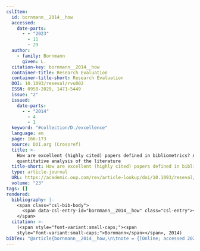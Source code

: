 ```yaml
---
cslItem:
  id: bornmann__2014__how
  accessed:
    date-parts:
      - - "2023"
        - 11
        - 29
  author:
    - family: Bornmann
      given: L.
  citation-key: bornmann__2014__how
  container-title: Research Evaluation
  container-title-short: Research Evaluation
  DOI: 10.1093/reseval/rvu002
  ISSN: 0958-2029, 1471-5449
  issue: "2"
  issued:
    date-parts:
      - - "2014"
        - 4
        - 1
  keyword: "#collection/D./excellence"
  language: en
  page: 166-173
  source: DOI.org (Crossref)
  title: >-
    How are excellent (highly cited) papers defined in bibliometrics? A
    quantitative analysis of the literature
  title-short: How are excellent (highly cited) papers defined in bibliometrics?
  type: article-journal
  URL: https://academic.oup.com/rev/article-lookup/doi/10.1093/reseval/rvu002
  volume: "23"
tags: []
rendered:
  bibliography: |-
    <span class="csl-bib-body">
      <span data-csl-entry-id="bornmann__2014__how" class="csl-entry"><span class='author-bib'>Bornmann</span>. <span class='date-bib'>(2014)</span>. <span class='title'><b>How are excellent (highly cited) papers defined in bibliometrics? A quantitative analysis of the literature</b></span>. <i>Research Evaluation</i>, <i>23</i>(2), 166–173. <span class='URL'><a href='https://doi.org/10.1093/reseval/rvu002'>LINK</a></span></span>
    </span>
  citation: >-
    (<span style="font-variant:small-caps;"><span
    style="font-variant:small-caps;">Bornmann</span></span>, 2014)
bibTex: "@article{bornmann__2014__how,\n\tnote = {[Online; accessed 2023-11-29]},\n\tauthor = {Bornmann, L.},\n\tjournal = {Research Evaluation},\n\tnumber = {2},\n\tyear = {2014},\n\tmonth = {apr 1},\n\tpages = {166--173},\n\ttitle = {How are excellent (highly cited) papers defined in bibliometrics? {A} quantitative analysis of the literature},\n\thowpublished = {https://academic.oup.com/rev/article-lookup/doi/10.1093/reseval/rvu002},\n\tvolume = {23},\n}\n\n"
---
```

